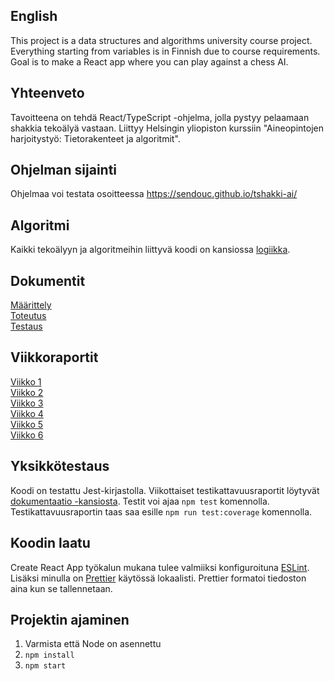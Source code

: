 ## English

This project is a data structures and algorithms university course project. Everything starting from variables is in Finnish due to course requirements. Goal is to make a React app where you can play against a chess AI.

## Yhteenveto

Tavoitteena on tehdä React/TypeScript -ohjelma, jolla pystyy pelaamaan shakkia tekoälyä vastaan. Liittyy Helsingin yliopiston kurssiin "Aineopintojen harjoitystyö: Tietorakenteet ja algoritmit".

## Ohjelman sijainti

Ohjelmaa voi testata osoitteessa https://sendouc.github.io/tshakki-ai/

## Algoritmi

Kaikki tekoälyyn ja algoritmeihin liittyvä koodi on kansiossa [logiikka](https://github.com/Sendouc/tshakki-ai/tree/master/src/logiikka).

## Dokumentit

[Määrittely](https://github.com/Sendouc/tshakki-ai/blob/master/dokumentaatio/m%C3%A4%C3%A4rittely.md)  
[Toteutus](https://github.com/Sendouc/tshakki-ai/blob/master/dokumentaatio/toteutus.md)  
[Testaus](https://github.com/Sendouc/tshakki-ai/blob/master/dokumentaatio/testaus.md)

## Viikkoraportit

[Viikko 1](https://github.com/Sendouc/tshakki-ai/blob/master/dokumentaatio/viikkoraportti_1.md)  
[Viikko 2](https://github.com/Sendouc/tshakki-ai/blob/master/dokumentaatio/viikkoraportti_2.md)  
[Viikko 3](https://github.com/Sendouc/tshakki-ai/blob/master/dokumentaatio/viikkoraportti_3.md)  
[Viikko 4](https://github.com/Sendouc/tshakki-ai/blob/master/dokumentaatio/viikkoraportti_4.md)  
[Viikko 5](https://github.com/Sendouc/tshakki-ai/blob/master/dokumentaatio/viikkoraportti_5.md)  
[Viikko 6](https://github.com/Sendouc/tshakki-ai/blob/master/dokumentaatio/viikkoraportti_6.md)

## Yksikkötestaus

Koodi on testattu Jest-kirjastolla. Viikottaiset testikattavuusraportit löytyvät [dokumentaatio -kansiosta](https://github.com/Sendouc/tshakki-ai/blob/master/dokumentaatio). Testit voi ajaa `npm test` komennolla. Testikattavuusraportin taas saa esille `npm run test:coverage` komennolla.

## Koodin laatu

Create React App työkalun mukana tulee valmiiksi konfiguroituna [ESLint](https://github.com/facebook/create-react-app#philosophy). Lisäksi minulla on [Prettier](https://prettier.io/) käytössä lokaalisti. Prettier formatoi tiedoston aina kun se tallennetaan.

## Projektin ajaminen

1. Varmista että Node on asennettu
2. `npm install`
3. `npm start`
